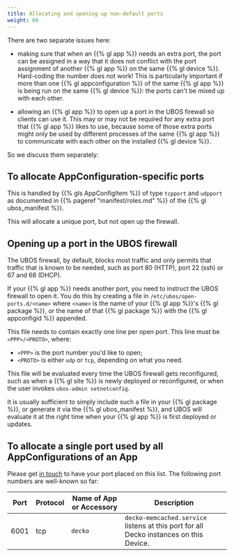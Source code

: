 ```yaml
---
title: Allocating and opening up non-default ports
weight: 60
---
```


There are two separate issues here:

* making sure that when an {{% gl app %}} needs an extra port,
  the port can be assigned in a way that it does not conflict with
  the port assignment of another {{% gl app %}} on the same
  {{% gl device %}}. Hard-coding the number does not work!
  This is particularly important if more than one
  {{% gl appconfiguration %}} of the same {{% gl app %}} is being run on
  the same {{% gl device %}}: the ports can't be mixed up with each other.

* allowing an {{% gl app %}} to open up a port in the UBOS firewall
  so clients can use it. This may or may not be required for any
  extra port that {{% gl app %}} likes to use, because some of those
  extra ports might only be used by different processes of the same
  {{% gl app %}} to communicate with each other on the installed
  {{% gl device %}}.

So we discuss them separately:

## To allocate AppConfiguration-specific ports

This is handled by {{% gls AppConfigItem %}} of type
``tcpport`` and ``udpport`` as documented in {{% pageref "manifest/roles.md" %}}
of the {{% gl ubos_manifest %}}.

This will allocate a unique port, but not open up the firewall.

## Opening up a port in the UBOS firewall

The UBOS firewall, by default, blocks most traffic and only permits
that traffic that is known to be needed, such as port 80 (HTTP),
port 22 (ssh) or 67 and 68 (DHCP).

If your {{% gl app %}} needs another port, you need to instruct
the UBOS firewall to open it. You do this by creating a file in
``/etc/ubos/open-ports.d/<name>`` where ``<name>`` is the name
of your {{% gl app %}}'s {{% gl package %}}, or the name of that
{{% gl package %}} with the {{% gl appconfigid %}} appended.

This file needs to contain exactly one line per open port. This line
must be ``<PPP>/<PROTO>``, where:

* ``<PPP>`` is the port number you'd like to open;
* ``<PROTO>`` is either `udp` or `tcp`, depending on what you need.

This file will be evaluated every time the UBOS firewall gets reconfigured,
such as when a {{% gl site %}} is newly deployed or reconfigured, or
when the user invokes ``ubos-admin setnetconfig``.

It is usually sufficient to simply include such a file in your {{% gl package %}},
or generate it via the {{% gl ubos_manifest %}},
and UBOS will evaluate it at the right time when your {{% gl app %}} is
first deployed or updates.

## To allocate a single port used by all AppConfigurations of an App

Please get [in touch](https://ubos.net/community/) to have your port placed on
this list. The following port numbers are well-known so far:

<table>
 <thead>
  <tr>
   <th>Port</th>
   <th>Protocol</th>
   <th>Name of App or Accessory</th>
   <th>Description</th>
  </tr>
 </thead>
 <tbody>
  <tr>
   <td>6001</td>
   <td>tcp</td>
   <td><code>decko</code></td>
   <td><code>decko-memcached.service</code> listens at this port for all Decko
       instances on this Device.</td>
  </tr>
 </tbody>
</table>
